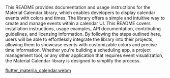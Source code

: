 This README provides documentation and usage instructions for the Material Calendar library, which enables developers to display calendar events with colors and times. The library offers a simple and intuitive way to create and manage events within a calendar UI. This README covers installation instructions, usage examples, API documentation, contributing guidelines, and licensing information. By following the steps outlined here, users will be able to effortlessly integrate the library into their projects, allowing them to showcase events with customizable colors and precise time information. Whether you're building a scheduling app, a project management tool, or any other application that requires event visualization, the Material Calendar library is designed to simplify the process.


[flutter_materila_calendar.webm](https://github.com/postboxat18/flutter_material_calendar/assets/77087523/45aa1080-da7d-42a8-b6c0-e4f00d060aa2)
